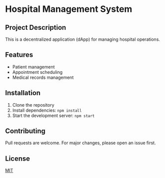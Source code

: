 # Hospital Management System

## Project Description
This is a decentralized application (dApp) for managing hospital operations.

## Features
- Patient management
- Appointment scheduling
- Medical records management

## Installation
1. Clone the repository
2. Install dependencies: `npm install`
3. Start the development server: `npm start`

## Contributing
Pull requests are welcome. For major changes, please open an issue first.

## License
[MIT](https://choosealicense.com/licenses/mit/)